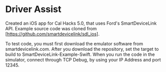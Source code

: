 

# Driver Assist

Created an iOS app for Cal Hacks 5.0, that uses Ford's SmartDeviceLink API. Example source code was cloned from [https://github.com/smartdevicelink/sdl_ios].

To test code, you must first download the emulator software from smartdevicelink.com. After you download the repository, set the target to build to SmartDeviceLink-Example-Swift. When you run the code in the simulator, connect through TCP Debug, by using your IP Address and port 12345. 
